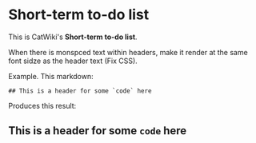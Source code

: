 # Short-term to-do list

This is CatWiki's **Short-term to-do list**.

When there is monspced text within headers, make it render at the same font sidze as the header text (Fix CSS).

Example. This markdown:

    ## This is a header for some `code` here

Produces this result:

## This is a header for some `code` here
